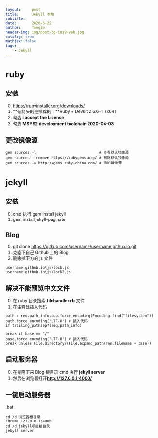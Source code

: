 ```yaml
---
layout:     post
title:      Jekyll 本地
subtitle:   
date:       2020-6-22
author:     Tangle
header-img: img/post-bg-ios9-web.jpg
catalog: true
mathjax: false
tags:
    - Jekyll
---
```


# ruby

## 安装

0. https://rubyinstaller.org/downloads/
0. **有箭头的是推荐的：**Ruby + Devkit 2.6.6-1（x64）
0. 勾选 **I accept the License**
0. 勾选 **MSYS2 development toolchain 2020-04-03**

## 更改镜像源

```
gem sources -l                             # 查看默认镜像源
gem sources --remove https://rubygems.org/ # 删除默认镜像源
gem sources -a http://gems.ruby-china.com/ # 添加镜像源
```

# jekyll

## 安装

0. cmd 执行 gem install jekyll
0. gem install jekyll-paginate

## Blog

0. git clone https://github.com/username/username.github.io.git
0. 克隆下自己 Github 上的 Blog
0. 删除掉下方的 js 文件

```
username.github.io\js\lock.js
username.github.io\js\lock2.js
```

## 解决不能预览中文文件

0. 在 ruby 目录搜索 **filehandler.rb** 文件
0. 在注释处插入代码

```
path = req.path_info.dup.force_encoding(Encoding.find("filesystem"))
path.force_encoding("UTF-8") # 插入代码
if trailing_pathsep?(req.path_info)
```

```
break if base == "/"
base.force_encoding("UTF-8") # 插入代码
break unless File.directory?(File.expand_path(res.filename + base))
```

## 启动服务器

0. 在克隆下来 Blog 根目录 cmd 执行 **jekyll server**
0. 然后在浏览器打开**http://127.0.0.1:4000/**

## 一键启动服务器

.bat

```
cd /d 浏览器根目录
chrome 127.0.0.1:4000
cd /d jekyll项目根目录
jekyll server
```
